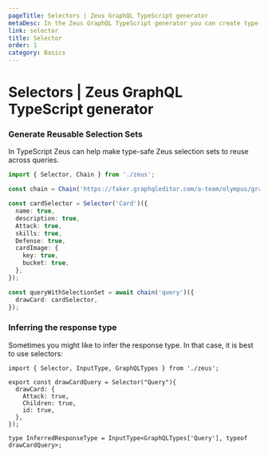 ```yaml
---
pageTitle: Selectors | Zeus GraphQL TypeScript generator
metaDesc: In the Zeus GraphQL TypeScript generator you can create type-safe Zeus selection sets useful for reusing across multiple GraphQL queries.
link: selector
title: Selector
order: 1
category: Basics
---
```


# Selectors | Zeus GraphQL TypeScript generator

### Generate Reusable Selection Sets

In TypeScript Zeus can help make type-safe Zeus selection sets to reuse across queries.

```typescript
import { Selector, Chain } from './zeus';

const chain = Chain('https://faker.graphqleditor.com/a-team/olympus/graphql');

const cardSelector = Selector('Card')({
  name: true,
  description: true,
  Attack: true,
  skills: true,
  Defense: true,
  cardImage: {
    key: true,
    bucket: true,
  },
});

const queryWithSelectionSet = await chain('query')({
  drawCard: cardSelector,
});
```

### Inferring the response type

Sometimes you might like to infer the response type. In that case, it is best to use selectors:

```tsx
import { Selector, InputType, GraphQLTypes } from './zeus';

export const drawCardQuery = Selector("Query"){
  drawCard: {
    Attack: true,
    Children: true,
    id: true,
  },
});

type InferredResponseType = InputType<GraphQLTypes['Query'], typeof drawCardQuery>;
```
